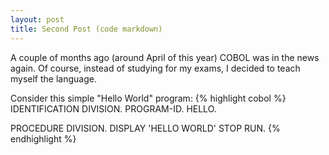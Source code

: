 ```yaml
---
layout: post
title: Second Post (code markdown)
---
```


A couple of months ago (around April of this year) COBOL was in the news again. Of course, instead of studying for my exams, I decided to teach myself the language. 

Consider this simple "Hello World" program: 
{% highlight cobol %}
IDENTIFICATION DIVISION.
PROGRAM-ID. HELLO.

PROCEDURE DIVISION.
    DISPLAY 'HELLO WORLD'
    STOP RUN.
{% endhighlight %}

